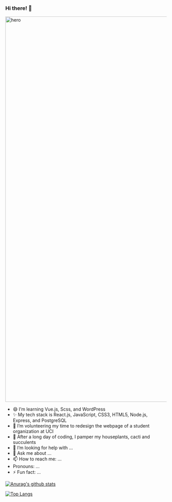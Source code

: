 ### Hi there! 👋

<img src="https://user-images.githubusercontent.com/61361957/103113321-0fe43580-460f-11eb-9c46-c89b88de57cc.jpg" width="1200" alt="hero" />


- 😄 I’m learning Vue.js, Scss, and WordPress
- ✨ My tech stack is React.js, JavaScript, CSS3, HTML5, Node.js, Express, and PostgreSQL
- 🔭 I’m volunteering my time to redesign the webpage of a student organization at UCI  
- 🌱 After a long day of coding, I pamper my houseplants, cacti and succulents
- 🤔 I’m looking for help with ...
- 💬 Ask me about ...
- 📫 How to reach me: ...
-  Pronouns: ...
- ⚡ Fun fact: ...


[![Anurag's github stats](https://github-readme-stats.vercel.app/api?username=johnnguyencodes&count_private=true&show_icons=true&theme=vue)](https://github.com/anuraghazra/github-readme-stats)

[![Top Langs](https://github-readme-stats.vercel.app/api/top-langs/?username=johnnguyencodes&layout=compact)](https://github.com/anuraghazra/github-readme-stats)
